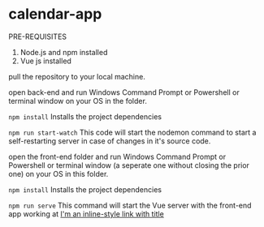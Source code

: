 # calendar-app

PRE-REQUISITES
1. Node.js and npm installed
2. Vue js installed


pull the repository to your local machine.

open back-end and run Windows Command Prompt or Powershell or terminal window on your OS in the folder.

`npm install` Installs the project dependencies

`npm run start-watch`
This code will start the nodemon command to start a self-restarting server in case of changes in it's source code.

open the front-end folder and run Windows Command Prompt or Powershell or terminal window (a seperate one without closing the prior one) on your OS in this folder.

`npm install` 
Installs the project dependencies

`npm run serve` 
This command will start the Vue server with the front-end app working at 
[I'm an inline-style link with title](http://localhost:8080/ "Your MEVN calendar app")
